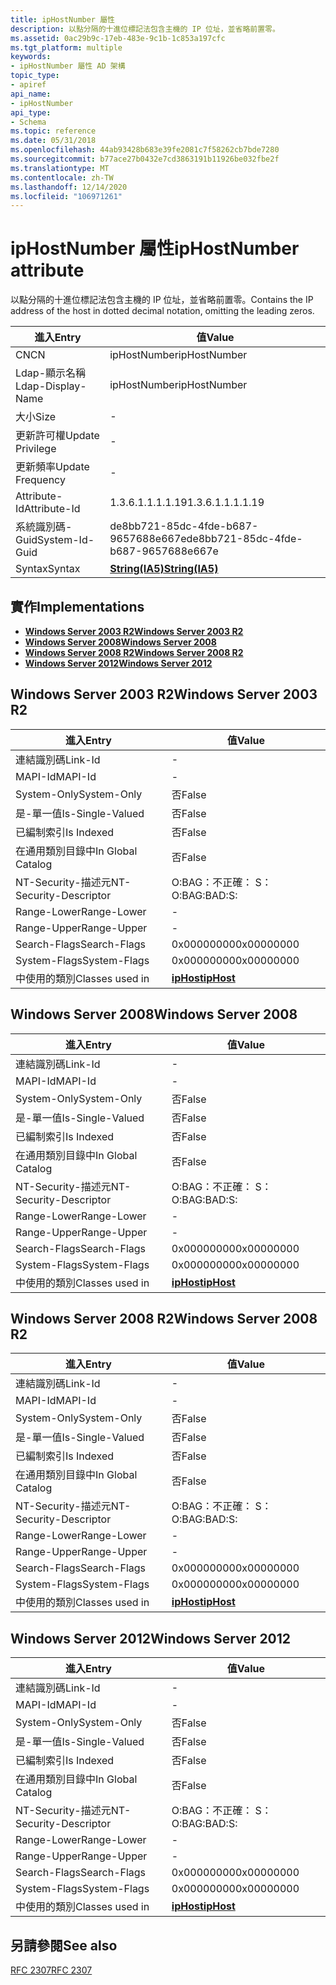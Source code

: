 ```yaml
---
title: ipHostNumber 屬性
description: 以點分隔的十進位標記法包含主機的 IP 位址，並省略前置零。
ms.assetid: 0ac29b9c-17eb-483e-9c1b-1c853a197cfc
ms.tgt_platform: multiple
keywords:
- ipHostNumber 屬性 AD 架構
topic_type:
- apiref
api_name:
- ipHostNumber
api_type:
- Schema
ms.topic: reference
ms.date: 05/31/2018
ms.openlocfilehash: 44ab93428b683e39fe2081c7f58262cb7bde7280
ms.sourcegitcommit: b77ace27b0432e7cd3863191b11926be032fbe2f
ms.translationtype: MT
ms.contentlocale: zh-TW
ms.lasthandoff: 12/14/2020
ms.locfileid: "106971261"
---
```

# <a name="iphostnumber-attribute"></a><span data-ttu-id="62441-104">ipHostNumber 屬性</span><span class="sxs-lookup"><span data-stu-id="62441-104">ipHostNumber attribute</span></span>

<span data-ttu-id="62441-105">以點分隔的十進位標記法包含主機的 IP 位址，並省略前置零。</span><span class="sxs-lookup"><span data-stu-id="62441-105">Contains the IP address of the host in dotted decimal notation, omitting the leading zeros.</span></span>



| <span data-ttu-id="62441-106">進入</span><span class="sxs-lookup"><span data-stu-id="62441-106">Entry</span></span> | <span data-ttu-id="62441-107">值</span><span class="sxs-lookup"><span data-stu-id="62441-107">Value</span></span> |
|-------------------|--------------------------------------|
| <span data-ttu-id="62441-108">CN</span><span class="sxs-lookup"><span data-stu-id="62441-108">CN</span></span>                | <span data-ttu-id="62441-109">ipHostNumber</span><span class="sxs-lookup"><span data-stu-id="62441-109">ipHostNumber</span></span>                         |
| <span data-ttu-id="62441-110">Ldap-顯示名稱</span><span class="sxs-lookup"><span data-stu-id="62441-110">Ldap-Display-Name</span></span> | <span data-ttu-id="62441-111">ipHostNumber</span><span class="sxs-lookup"><span data-stu-id="62441-111">ipHostNumber</span></span>                         |
| <span data-ttu-id="62441-112">大小</span><span class="sxs-lookup"><span data-stu-id="62441-112">Size</span></span>              | \-                                   |
| <span data-ttu-id="62441-113">更新許可權</span><span class="sxs-lookup"><span data-stu-id="62441-113">Update Privilege</span></span>  | \-                                   |
| <span data-ttu-id="62441-114">更新頻率</span><span class="sxs-lookup"><span data-stu-id="62441-114">Update Frequency</span></span>  | \-                                   |
| <span data-ttu-id="62441-115">Attribute-Id</span><span class="sxs-lookup"><span data-stu-id="62441-115">Attribute-Id</span></span>      | <span data-ttu-id="62441-116">1.3.6.1.1.1.1.19</span><span class="sxs-lookup"><span data-stu-id="62441-116">1.3.6.1.1.1.1.19</span></span>                     |
| <span data-ttu-id="62441-117">系統識別碼-Guid</span><span class="sxs-lookup"><span data-stu-id="62441-117">System-Id-Guid</span></span>    | <span data-ttu-id="62441-118">de8bb721-85dc-4fde-b687-9657688e667e</span><span class="sxs-lookup"><span data-stu-id="62441-118">de8bb721-85dc-4fde-b687-9657688e667e</span></span> |
| <span data-ttu-id="62441-119">Syntax</span><span class="sxs-lookup"><span data-stu-id="62441-119">Syntax</span></span>            | [<span data-ttu-id="62441-120">**String(IA5)**</span><span class="sxs-lookup"><span data-stu-id="62441-120">**String(IA5)**</span></span>](s-string-ia5.md)  |



## <a name="implementations"></a><span data-ttu-id="62441-121">實作</span><span class="sxs-lookup"><span data-stu-id="62441-121">Implementations</span></span>

-   [<span data-ttu-id="62441-122">**Windows Server 2003 R2**</span><span class="sxs-lookup"><span data-stu-id="62441-122">**Windows Server 2003 R2**</span></span>](#windows-server-2003-r2)
-   [<span data-ttu-id="62441-123">**Windows Server 2008**</span><span class="sxs-lookup"><span data-stu-id="62441-123">**Windows Server 2008**</span></span>](#windows-server-2008)
-   [<span data-ttu-id="62441-124">**Windows Server 2008 R2**</span><span class="sxs-lookup"><span data-stu-id="62441-124">**Windows Server 2008 R2**</span></span>](#windows-server-2008-r2)
-   [<span data-ttu-id="62441-125">**Windows Server 2012**</span><span class="sxs-lookup"><span data-stu-id="62441-125">**Windows Server 2012**</span></span>](#windows-server-2012)

## <a name="windows-server-2003-r2"></a><span data-ttu-id="62441-126">Windows Server 2003 R2</span><span class="sxs-lookup"><span data-stu-id="62441-126">Windows Server 2003 R2</span></span>



| <span data-ttu-id="62441-127">進入</span><span class="sxs-lookup"><span data-stu-id="62441-127">Entry</span></span> | <span data-ttu-id="62441-128">值</span><span class="sxs-lookup"><span data-stu-id="62441-128">Value</span></span> |
|------------------------|---------------------------------------|
| <span data-ttu-id="62441-129">連結識別碼</span><span class="sxs-lookup"><span data-stu-id="62441-129">Link-Id</span></span>                | \-                                    |
| <span data-ttu-id="62441-130">MAPI-Id</span><span class="sxs-lookup"><span data-stu-id="62441-130">MAPI-Id</span></span>                | \-                                    |
| <span data-ttu-id="62441-131">System-Only</span><span class="sxs-lookup"><span data-stu-id="62441-131">System-Only</span></span>            | <span data-ttu-id="62441-132">否</span><span class="sxs-lookup"><span data-stu-id="62441-132">False</span></span>                                 |
| <span data-ttu-id="62441-133">是-單一值</span><span class="sxs-lookup"><span data-stu-id="62441-133">Is-Single-Valued</span></span>       | <span data-ttu-id="62441-134">否</span><span class="sxs-lookup"><span data-stu-id="62441-134">False</span></span>                                 |
| <span data-ttu-id="62441-135">已編制索引</span><span class="sxs-lookup"><span data-stu-id="62441-135">Is Indexed</span></span>             | <span data-ttu-id="62441-136">否</span><span class="sxs-lookup"><span data-stu-id="62441-136">False</span></span>                                 |
| <span data-ttu-id="62441-137">在通用類別目錄中</span><span class="sxs-lookup"><span data-stu-id="62441-137">In Global Catalog</span></span>      | <span data-ttu-id="62441-138">否</span><span class="sxs-lookup"><span data-stu-id="62441-138">False</span></span>                                 |
| <span data-ttu-id="62441-139">NT-Security-描述元</span><span class="sxs-lookup"><span data-stu-id="62441-139">NT-Security-Descriptor</span></span> | <span data-ttu-id="62441-140">O:BAG：不正確： S：</span><span class="sxs-lookup"><span data-stu-id="62441-140">O:BAG:BAD:S:</span></span>                          |
| <span data-ttu-id="62441-141">Range-Lower</span><span class="sxs-lookup"><span data-stu-id="62441-141">Range-Lower</span></span>            | \-                                    |
| <span data-ttu-id="62441-142">Range-Upper</span><span class="sxs-lookup"><span data-stu-id="62441-142">Range-Upper</span></span>            | \-                                    |
| <span data-ttu-id="62441-143">Search-Flags</span><span class="sxs-lookup"><span data-stu-id="62441-143">Search-Flags</span></span>           | <span data-ttu-id="62441-144">0x00000000</span><span class="sxs-lookup"><span data-stu-id="62441-144">0x00000000</span></span>                            |
| <span data-ttu-id="62441-145">System-Flags</span><span class="sxs-lookup"><span data-stu-id="62441-145">System-Flags</span></span>           | <span data-ttu-id="62441-146">0x00000000</span><span class="sxs-lookup"><span data-stu-id="62441-146">0x00000000</span></span>                            |
| <span data-ttu-id="62441-147">中使用的類別</span><span class="sxs-lookup"><span data-stu-id="62441-147">Classes used in</span></span>        | [<span data-ttu-id="62441-148">**ipHost**</span><span class="sxs-lookup"><span data-stu-id="62441-148">**ipHost**</span></span>](c-iphost.md)<br/> |



## <a name="windows-server-2008"></a><span data-ttu-id="62441-149">Windows Server 2008</span><span class="sxs-lookup"><span data-stu-id="62441-149">Windows Server 2008</span></span>



| <span data-ttu-id="62441-150">進入</span><span class="sxs-lookup"><span data-stu-id="62441-150">Entry</span></span> | <span data-ttu-id="62441-151">值</span><span class="sxs-lookup"><span data-stu-id="62441-151">Value</span></span> |
|------------------------|---------------------------------------|
| <span data-ttu-id="62441-152">連結識別碼</span><span class="sxs-lookup"><span data-stu-id="62441-152">Link-Id</span></span>                | \-                                    |
| <span data-ttu-id="62441-153">MAPI-Id</span><span class="sxs-lookup"><span data-stu-id="62441-153">MAPI-Id</span></span>                | \-                                    |
| <span data-ttu-id="62441-154">System-Only</span><span class="sxs-lookup"><span data-stu-id="62441-154">System-Only</span></span>            | <span data-ttu-id="62441-155">否</span><span class="sxs-lookup"><span data-stu-id="62441-155">False</span></span>                                 |
| <span data-ttu-id="62441-156">是-單一值</span><span class="sxs-lookup"><span data-stu-id="62441-156">Is-Single-Valued</span></span>       | <span data-ttu-id="62441-157">否</span><span class="sxs-lookup"><span data-stu-id="62441-157">False</span></span>                                 |
| <span data-ttu-id="62441-158">已編制索引</span><span class="sxs-lookup"><span data-stu-id="62441-158">Is Indexed</span></span>             | <span data-ttu-id="62441-159">否</span><span class="sxs-lookup"><span data-stu-id="62441-159">False</span></span>                                 |
| <span data-ttu-id="62441-160">在通用類別目錄中</span><span class="sxs-lookup"><span data-stu-id="62441-160">In Global Catalog</span></span>      | <span data-ttu-id="62441-161">否</span><span class="sxs-lookup"><span data-stu-id="62441-161">False</span></span>                                 |
| <span data-ttu-id="62441-162">NT-Security-描述元</span><span class="sxs-lookup"><span data-stu-id="62441-162">NT-Security-Descriptor</span></span> | <span data-ttu-id="62441-163">O:BAG：不正確： S：</span><span class="sxs-lookup"><span data-stu-id="62441-163">O:BAG:BAD:S:</span></span>                          |
| <span data-ttu-id="62441-164">Range-Lower</span><span class="sxs-lookup"><span data-stu-id="62441-164">Range-Lower</span></span>            | \-                                    |
| <span data-ttu-id="62441-165">Range-Upper</span><span class="sxs-lookup"><span data-stu-id="62441-165">Range-Upper</span></span>            | \-                                    |
| <span data-ttu-id="62441-166">Search-Flags</span><span class="sxs-lookup"><span data-stu-id="62441-166">Search-Flags</span></span>           | <span data-ttu-id="62441-167">0x00000000</span><span class="sxs-lookup"><span data-stu-id="62441-167">0x00000000</span></span>                            |
| <span data-ttu-id="62441-168">System-Flags</span><span class="sxs-lookup"><span data-stu-id="62441-168">System-Flags</span></span>           | <span data-ttu-id="62441-169">0x00000000</span><span class="sxs-lookup"><span data-stu-id="62441-169">0x00000000</span></span>                            |
| <span data-ttu-id="62441-170">中使用的類別</span><span class="sxs-lookup"><span data-stu-id="62441-170">Classes used in</span></span>        | [<span data-ttu-id="62441-171">**ipHost**</span><span class="sxs-lookup"><span data-stu-id="62441-171">**ipHost**</span></span>](c-iphost.md)<br/> |



## <a name="windows-server-2008-r2"></a><span data-ttu-id="62441-172">Windows Server 2008 R2</span><span class="sxs-lookup"><span data-stu-id="62441-172">Windows Server 2008 R2</span></span>



| <span data-ttu-id="62441-173">進入</span><span class="sxs-lookup"><span data-stu-id="62441-173">Entry</span></span> | <span data-ttu-id="62441-174">值</span><span class="sxs-lookup"><span data-stu-id="62441-174">Value</span></span> |
|------------------------|---------------------------------------|
| <span data-ttu-id="62441-175">連結識別碼</span><span class="sxs-lookup"><span data-stu-id="62441-175">Link-Id</span></span>                | \-                                    |
| <span data-ttu-id="62441-176">MAPI-Id</span><span class="sxs-lookup"><span data-stu-id="62441-176">MAPI-Id</span></span>                | \-                                    |
| <span data-ttu-id="62441-177">System-Only</span><span class="sxs-lookup"><span data-stu-id="62441-177">System-Only</span></span>            | <span data-ttu-id="62441-178">否</span><span class="sxs-lookup"><span data-stu-id="62441-178">False</span></span>                                 |
| <span data-ttu-id="62441-179">是-單一值</span><span class="sxs-lookup"><span data-stu-id="62441-179">Is-Single-Valued</span></span>       | <span data-ttu-id="62441-180">否</span><span class="sxs-lookup"><span data-stu-id="62441-180">False</span></span>                                 |
| <span data-ttu-id="62441-181">已編制索引</span><span class="sxs-lookup"><span data-stu-id="62441-181">Is Indexed</span></span>             | <span data-ttu-id="62441-182">否</span><span class="sxs-lookup"><span data-stu-id="62441-182">False</span></span>                                 |
| <span data-ttu-id="62441-183">在通用類別目錄中</span><span class="sxs-lookup"><span data-stu-id="62441-183">In Global Catalog</span></span>      | <span data-ttu-id="62441-184">否</span><span class="sxs-lookup"><span data-stu-id="62441-184">False</span></span>                                 |
| <span data-ttu-id="62441-185">NT-Security-描述元</span><span class="sxs-lookup"><span data-stu-id="62441-185">NT-Security-Descriptor</span></span> | <span data-ttu-id="62441-186">O:BAG：不正確： S：</span><span class="sxs-lookup"><span data-stu-id="62441-186">O:BAG:BAD:S:</span></span>                          |
| <span data-ttu-id="62441-187">Range-Lower</span><span class="sxs-lookup"><span data-stu-id="62441-187">Range-Lower</span></span>            | \-                                    |
| <span data-ttu-id="62441-188">Range-Upper</span><span class="sxs-lookup"><span data-stu-id="62441-188">Range-Upper</span></span>            | \-                                    |
| <span data-ttu-id="62441-189">Search-Flags</span><span class="sxs-lookup"><span data-stu-id="62441-189">Search-Flags</span></span>           | <span data-ttu-id="62441-190">0x00000000</span><span class="sxs-lookup"><span data-stu-id="62441-190">0x00000000</span></span>                            |
| <span data-ttu-id="62441-191">System-Flags</span><span class="sxs-lookup"><span data-stu-id="62441-191">System-Flags</span></span>           | <span data-ttu-id="62441-192">0x00000000</span><span class="sxs-lookup"><span data-stu-id="62441-192">0x00000000</span></span>                            |
| <span data-ttu-id="62441-193">中使用的類別</span><span class="sxs-lookup"><span data-stu-id="62441-193">Classes used in</span></span>        | [<span data-ttu-id="62441-194">**ipHost**</span><span class="sxs-lookup"><span data-stu-id="62441-194">**ipHost**</span></span>](c-iphost.md)<br/> |



## <a name="windows-server-2012"></a><span data-ttu-id="62441-195">Windows Server 2012</span><span class="sxs-lookup"><span data-stu-id="62441-195">Windows Server 2012</span></span>



| <span data-ttu-id="62441-196">進入</span><span class="sxs-lookup"><span data-stu-id="62441-196">Entry</span></span> | <span data-ttu-id="62441-197">值</span><span class="sxs-lookup"><span data-stu-id="62441-197">Value</span></span> |
|------------------------|---------------------------------------|
| <span data-ttu-id="62441-198">連結識別碼</span><span class="sxs-lookup"><span data-stu-id="62441-198">Link-Id</span></span>                | \-                                    |
| <span data-ttu-id="62441-199">MAPI-Id</span><span class="sxs-lookup"><span data-stu-id="62441-199">MAPI-Id</span></span>                | \-                                    |
| <span data-ttu-id="62441-200">System-Only</span><span class="sxs-lookup"><span data-stu-id="62441-200">System-Only</span></span>            | <span data-ttu-id="62441-201">否</span><span class="sxs-lookup"><span data-stu-id="62441-201">False</span></span>                                 |
| <span data-ttu-id="62441-202">是-單一值</span><span class="sxs-lookup"><span data-stu-id="62441-202">Is-Single-Valued</span></span>       | <span data-ttu-id="62441-203">否</span><span class="sxs-lookup"><span data-stu-id="62441-203">False</span></span>                                 |
| <span data-ttu-id="62441-204">已編制索引</span><span class="sxs-lookup"><span data-stu-id="62441-204">Is Indexed</span></span>             | <span data-ttu-id="62441-205">否</span><span class="sxs-lookup"><span data-stu-id="62441-205">False</span></span>                                 |
| <span data-ttu-id="62441-206">在通用類別目錄中</span><span class="sxs-lookup"><span data-stu-id="62441-206">In Global Catalog</span></span>      | <span data-ttu-id="62441-207">否</span><span class="sxs-lookup"><span data-stu-id="62441-207">False</span></span>                                 |
| <span data-ttu-id="62441-208">NT-Security-描述元</span><span class="sxs-lookup"><span data-stu-id="62441-208">NT-Security-Descriptor</span></span> | <span data-ttu-id="62441-209">O:BAG：不正確： S：</span><span class="sxs-lookup"><span data-stu-id="62441-209">O:BAG:BAD:S:</span></span>                          |
| <span data-ttu-id="62441-210">Range-Lower</span><span class="sxs-lookup"><span data-stu-id="62441-210">Range-Lower</span></span>            | \-                                    |
| <span data-ttu-id="62441-211">Range-Upper</span><span class="sxs-lookup"><span data-stu-id="62441-211">Range-Upper</span></span>            | \-                                    |
| <span data-ttu-id="62441-212">Search-Flags</span><span class="sxs-lookup"><span data-stu-id="62441-212">Search-Flags</span></span>           | <span data-ttu-id="62441-213">0x00000000</span><span class="sxs-lookup"><span data-stu-id="62441-213">0x00000000</span></span>                            |
| <span data-ttu-id="62441-214">System-Flags</span><span class="sxs-lookup"><span data-stu-id="62441-214">System-Flags</span></span>           | <span data-ttu-id="62441-215">0x00000000</span><span class="sxs-lookup"><span data-stu-id="62441-215">0x00000000</span></span>                            |
| <span data-ttu-id="62441-216">中使用的類別</span><span class="sxs-lookup"><span data-stu-id="62441-216">Classes used in</span></span>        | [<span data-ttu-id="62441-217">**ipHost**</span><span class="sxs-lookup"><span data-stu-id="62441-217">**ipHost**</span></span>](c-iphost.md)<br/> |



## <a name="see-also"></a><span data-ttu-id="62441-218">另請參閱</span><span class="sxs-lookup"><span data-stu-id="62441-218">See also</span></span>

<dl> <dt>

[<span data-ttu-id="62441-219">RFC 2307</span><span class="sxs-lookup"><span data-stu-id="62441-219">RFC 2307</span></span>](https://www.ietf.org/rfc/rfc2307.txt)
</dt> </dl>

 

 





